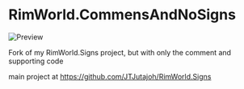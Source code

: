 # RimWorld.CommensAndNoSigns

![Preview](https://i.imgur.com/smj7Fel.png)

Fork of my RimWorld.Signs project, but with only the comment and supporting code

main project at https://github.com/JTJutajoh/RimWorld.Signs
